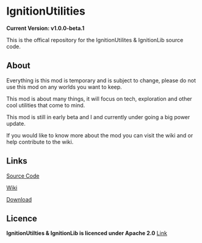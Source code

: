 IgnitionUtilities
=================
**Current Version: v1.0.0-beta.1**

This is the offical repository for the IgnitionUtilites & IgnitionLib source code.

About
---------------------
Everything is this mod is temporary and is subject to change, please do not use this mod on any worlds you want to keep.

This mod is about many things, it will focus on tech, exploration and other cool utilities that come to mind.

This mod is still in early beta and I and currently under going a big power update. 

If you would like to know more about the mod you can visit the wiki and or help contribute to the wiki.

Links
---------------------
[Source Code](https://github.com/ZippyBling/IgnitionUtilities)

[Wiki](http://ignitionutilities.wikia.com/wiki/IgnitionUtilities_Wiki)

[Download](https://github.com/ZippyBling/IgnitionUtilities/releases)

Licence
---------------------
**IgnitionUtilties & IgnitionLib is licenced under Apache 2.0**
[Link](http://choosealicense.com/licenses/apache-2.0/)
